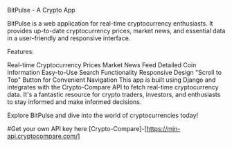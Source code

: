 BitPulse - A Crypto App

BitPulse is a web application for real-time cryptocurrency enthusiasts. It provides up-to-date cryptocurrency prices, market news, and essential data in a user-friendly and responsive interface.

Features:

Real-time Cryptocurrency Prices
Market News Feed
Detailed Coin Information
Easy-to-Use Search Functionality
Responsive Design
"Scroll to Top" Button for Convenient Navigation
This app is built using Django and integrates with the Crypto-Compare API to fetch real-time cryptocurrency data. It's a fantastic resource for crypto traders, investors, and enthusiasts to stay informed and make informed decisions.

Explore BitPulse and dive into the world of cryptocurrencies today!

#Get your own API key here
[Crypto-Compare]-[https://min-api.cryptocompare.com/]
